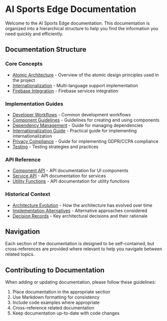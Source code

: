 # AI Sports Edge Documentation

Welcome to the AI Sports Edge documentation. This documentation is organized into a hierarchical structure to help you find the information you need quickly and efficiently.

## Documentation Structure

### Core Concepts

- [Atomic Architecture](core-concepts/atomic-architecture.md) - Overview of the atomic design principles used in the project
- [Internationalization](core-concepts/internationalization.md) - Multi-language support implementation
- [Firebase Integration](core-concepts/firebase-integration.md) - Firebase services integration

### Implementation Guides

- [Developer Workflows](implementation-guides/developer-workflows.md) - Common development workflows
- [Component Guidelines](implementation-guides/component-guidelines.md) - Guidelines for creating and using components
- [Dependency Management](implementation-guides/dependency-management.md) - Guide for managing dependencies
- [Internationalization Guide](implementation-guides/internationalization-guide.md) - Practical guide for implementing internationalization
- [Privacy Compliance](implementation-guides/privacy-compliance.md) - Guide for implementing GDPR/CCPA compliance
- [Testing](implementation-guides/testing.md) - Testing strategies and practices

### API Reference

- [Component API](api-reference/component-api.md) - API documentation for UI components
- [Service API](api-reference/service-api.md) - API documentation for services
- [Utility Functions](api-reference/utility-functions.md) - API documentation for utility functions

### Historical Context

- [Architecture Evolution](historical-context/architecture-evolution.md) - How the architecture has evolved over time
- [Implementation Alternatives](historical-context/implementation-alternatives.md) - Alternative approaches considered
- [Decision Records](historical-context/decision-records.md) - Key architectural decisions and their rationale

## Navigation

Each section of the documentation is designed to be self-contained, but cross-references are provided where relevant to help you navigate between related topics.

## Contributing to Documentation

When adding or updating documentation, please follow these guidelines:

1. Place documentation in the appropriate section
2. Use Markdown formatting for consistency
3. Include code examples where appropriate
4. Cross-reference related documentation
5. Keep documentation up-to-date with code changes
